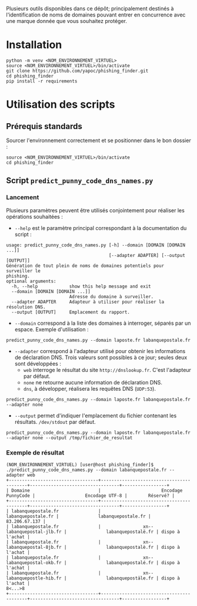 Plusieurs outils disponibles dans ce dépôt; principalement destinés à l'identification de noms de domaines pouvant entrer en concurrence avec une marque donnée que vous souhaitez protéger.

# Installation
```
python -m venv <NOM_ENVIRONNEMENT_VIRTUEL>
source <NOM_ENVIRONNEMENT_VIRTUEL>/bin/activate
git clone https://github.com/yapoc/phishing_finder.git
cd phishing_finder
pip install -r requirements
```

# Utilisation des scripts

## Prérequis standards
Sourcer l'environnement correctement et se positionner dans le bon dossier : 
```
source <NOM_ENVIRONNEMENT_VIRTUEL>/bin/activate
cd phishing_finder
```

## Script `predict_punny_code_dns_names.py`
### Lancement
Plusieurs paramètres peuvent être utilisés conjointement pour réaliser les opérations souhaitées : 
  * `--help` est le paramètre principal correspondant à la documentation du script : 
```
usage: predict_punny_code_dns_names.py [-h] --domain [DOMAIN [DOMAIN ...]]
                                       [--adapter ADAPTER] [--output [OUTPUT]]
Génération de tout plein de noms de domaines potentiels pour surveiller le
phishing.
optional arguments:
  -h, --help            show this help message and exit
  --domain [DOMAIN [DOMAIN ...]]
                        Adresse du domaine à surveiller.
  --adapter ADAPTER     Adapteur à utiliser pour réaliser la résolution DNS.
  --output [OUTPUT]     Emplacement du rapport.
```

  * `--domain` correspond à la liste des domaines à interroger, séparés par un espace. Exemple d'utilisation : 
```
predict_punny_code_dns_names.py --domain laposte.fr labanquepostale.fr
```

  * `--adapter` correspond à l'adapteur utilisé pour obtenir les informations de déclaration DNS. Trois valeurs sont possibles à ce jour; seules deux sont développées : 
    * `web` interroge le résultat du site `http://dnslookup.fr`. C'est l'adapteur par défaut.
    * `none` ne retourne aucune information de déclaration DNS.
    * `dns`, à développer, réalisera les requêtes DNS (`UDP:53`).
```
predict_punny_code_dns_names.py --domain laposte.fr labanquepostale.fr --adapter none
```

  * `--output` permet d'indiquer l'emplacement du fichier contenant les résultats. `/dev/stdout` par défaut.
```
predict_punny_code_dns_names.py --domain laposte.fr labanquepostale.fr --adapter none --output /tmp/fichier_de_resultat
```

### Exemple de résultat
```
(NOM_ENVIRONNEMENT_VIRTUEL) [user@host phishing_finder]$ ./predict_punny_code_dns_names.py --domain labanquepostale.fr --adapter web
+----------------------------------+------------------------------------------+----------------------------------+-----------------+
| Domaine                          |                       Encodage PunnyCode |                   Encodage UTF-8 |        Réservé? |
+----------------------------------+------------------------------------------+----------------------------------+-----------------+
| labanquepostale.fr               |                       labanquepostale.fr |               labanquepostale.fr |   83.206.67.137 |
| labanquepostale.fr               |                xn--labanquepostal-jlb.fr |               labanquepostalë.fr | dispo à l'achat |
| labanquepostale.fr               |                xn--labanquepostal-8jb.fr |               labanquepostalè.fr | dispo à l'achat |
| labanquepostale.fr               |                xn--labanquepostal-okb.fr |               labanquepostalé.fr | dispo à l'achat |
| labanquepostale.fr               |                xn--labanquepostle-hib.fr |               labanquepostäle.fr | dispo à l'achat |
8<...>8
+----------------------------------+------------------------------------------+----------------------------------+-----------------+
```
